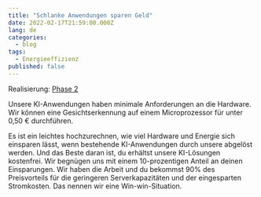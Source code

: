 ```yaml
---
title: "Schlanke Anwendungen sparen Geld"
date: 2022-02-17T21:59:00.000Z
lang: de
categories:
  - blog
tags:
  - Energieeffizienz
published: false
---
```


Realisierung: [Phase 2](../phase-2/)

Unsere KI-Anwendungen haben minimale Anforderungen an die Hardware. Wir können eine Gesichtserkennung auf einem Microprozessor für unter 0,50 € durchführen. 

Es ist ein leichtes hochzurechnen, wie viel Hardware und Energie sich einsparen lässt, wenn bestehende KI-Anwendungen durch unsere abgelöst werden. 
Und das Beste daran ist, du erhältst unsere KI-Lösungen kostenfrei. Wir begnügen uns mit einem 10-prozentigen Anteil an deinen Einsparungen. Wir haben die Arbeit und du bekommst 90% des Preisvorteils für die geringeren Serverkapazitäten und der eingesparten Stromkosten. Das nennen wir eine Win-win-Situation.
